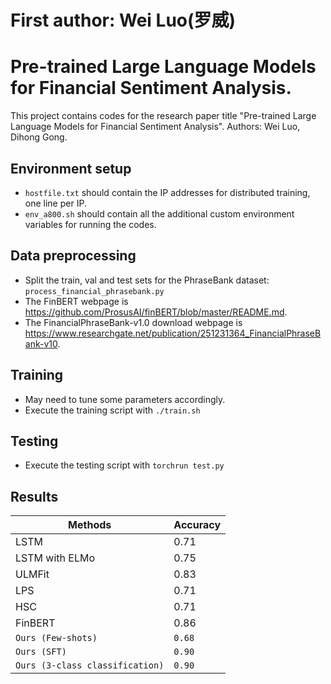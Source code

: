 # First author: Wei Luo(罗威)
# Pre-trained Large Language Models for Financial Sentiment Analysis.
This project contains codes for the research paper title "Pre-trained Large Language Models for Financial Sentiment Analysis". Authors: Wei Luo, Dihong Gong.

## Environment setup
- `hostfile.txt` should contain the IP addresses for distributed training, one line per IP.
- `env_a800.sh` should contain all the additional custom environment variables for running the codes.

## Data preprocessing
- Split the train, val and test sets for the PhraseBank dataset: `process_financial_phrasebank.py`
- The FinBERT webpage is https://github.com/ProsusAI/finBERT/blob/master/README.md.
- The FinancialPhraseBank-v1.0 download webpage is https://www.researchgate.net/publication/251231364_FinancialPhraseBank-v10.

## Training
- May need to tune some parameters accordingly.
- Execute the training script with `./train.sh`

## Testing
- Execute the testing script with `torchrun test.py`

## Results
Methods | Accuracy
--- | ---
LSTM | 0.71
LSTM with ELMo | 0.75
ULMFit | 0.83
LPS | 0.71
HSC | 0.71
FinBERT | 0.86
`Ours (Few-shots)` | `0.68`
`Ours (SFT)` | `0.90`
`Ours (3-class classification)` | `0.90`
